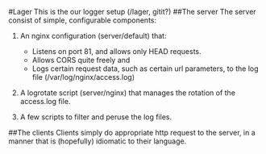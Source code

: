 #Lager
This is the our logger setup (/lager, gitit?)
##The server
The server consist of simple, configurable components:

1. An nginx configuration (server/default) that:
	* Listens on port 81, and allows only HEAD requests.
	* Allows CORS quite freely and
	* Logs certain request data, such as certain url parameters, to
	the log file (/var/log/nginx/access.log)

2. A logrotate script (server/nginx) that manages the rotation of the access.log file.

3. A few scripts to filter and peruse the log files.

##The clients
Clients simply do appropriate http request to the server, in a manner that is
(hopefully) idiomatic to their language.
